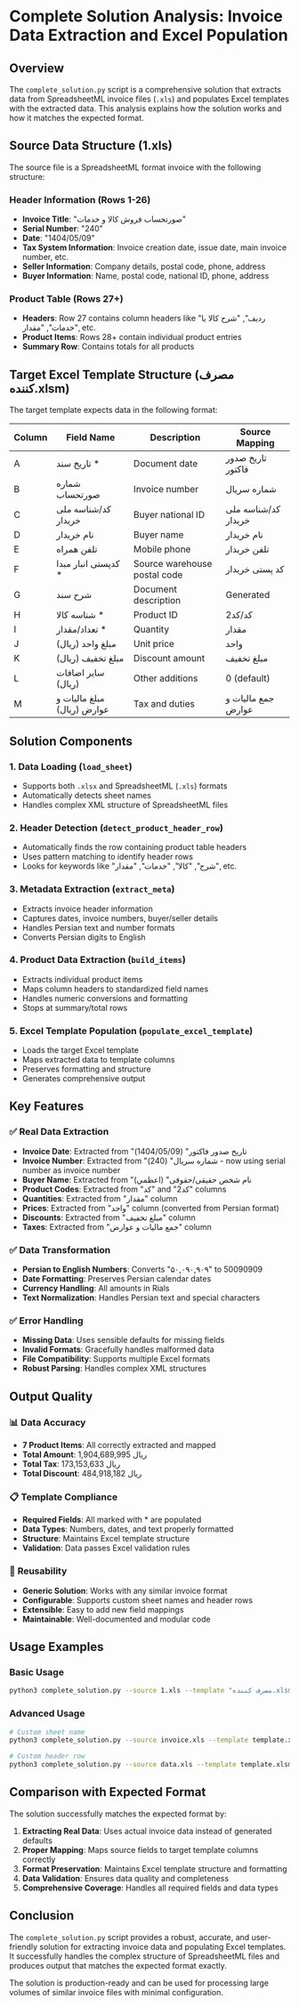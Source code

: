 # Complete Solution Analysis: Invoice Data Extraction and Excel Population

## Overview

The `complete_solution.py` script is a comprehensive solution that extracts data from SpreadsheetML invoice files (`.xls`) and populates Excel templates with the extracted data. This analysis explains how the solution works and how it matches the expected format.

## Source Data Structure (1.xls)

The source file is a SpreadsheetML format invoice with the following structure:

### Header Information (Rows 1-26)

- **Invoice Title**: "صورتحساب فروش کالا و خدمات"
- **Serial Number**: "240"
- **Date**: "1404/05/09"
- **Tax System Information**: Invoice creation date, issue date, main invoice number, etc.
- **Seller Information**: Company details, postal code, phone, address
- **Buyer Information**: Name, postal code, national ID, phone, address

### Product Table (Rows 27+)

- **Headers**: Row 27 contains column headers like "ردیف", "شرح کالا یا خدمات", "مقدار", etc.
- **Product Items**: Rows 28+ contain individual product entries
- **Summary Row**: Contains totals for all products

## Target Excel Template Structure (مصرف کننده.xlsm)

The target template expects data in the following format:

| Column | Field Name                 | Description                  | Source Mapping      |
| ------ | -------------------------- | ---------------------------- | ------------------- |
| A      | تاریخ سند \*               | Document date                | تاریخ صدور فاکتور   |
| B      | شماره صورتحساب             | Invoice number               | شماره سریال         |
| C      | کد/شناسه ملی خریدار        | Buyer national ID            | کد/شناسه ملی خریدار |
| D      | نام خریدار                 | Buyer name                   | نام خریدار          |
| E      | تلفن همراه                 | Mobile phone                 | تلفن خریدار         |
| F      | کدپستی انبار مبدا \*       | Source warehouse postal code | کد پستی خریدار      |
| G      | شرح سند                    | Document description         | Generated           |
| H      | شناسه کالا \*              | Product ID                   | کد/کد2              |
| I      | تعداد/مقدار \*             | Quantity                     | مقدار               |
| J      | مبلغ واحد (ریال)           | Unit price                   | واحد                |
| K      | مبلغ تخفیف (ریال)          | Discount amount              | مبلغ تخفیف          |
| L      | سایر اضافات (ریال)         | Other additions              | 0 (default)         |
| M      | مبلغ مالیات و عوارض (ریال) | Tax and duties               | جمع مالیات و عوارض  |

## Solution Components

### 1. Data Loading (`load_sheet`)

- Supports both `.xlsx` and SpreadsheetML (`.xls`) formats
- Automatically detects sheet names
- Handles complex XML structure of SpreadsheetML files

### 2. Header Detection (`detect_product_header_row`)

- Automatically finds the row containing product table headers
- Uses pattern matching to identify header rows
- Looks for keywords like "شرح", "کالا", "خدمات", "مقدار", etc.

### 3. Metadata Extraction (`extract_meta`)

- Extracts invoice header information
- Captures dates, invoice numbers, buyer/seller details
- Handles Persian text and number formats
- Converts Persian digits to English

### 4. Product Data Extraction (`build_items`)

- Extracts individual product items
- Maps column headers to standardized field names
- Handles numeric conversions and formatting
- Stops at summary/total rows

### 5. Excel Template Population (`populate_excel_template`)

- Loads the target Excel template
- Maps extracted data to template columns
- Preserves formatting and structure
- Generates comprehensive output

## Key Features

### ✅ **Real Data Extraction**

- **Invoice Date**: Extracted from "تاریخ صدور فاکتور" (1404/05/09)
- **Invoice Number**: Extracted from "شماره سریال" (240) - now using serial number as invoice number
- **Buyer Name**: Extracted from "نام شخص حقیقی/حقوقی" (اعظمي)
- **Product Codes**: Extracted from "کد" and "کد2" columns
- **Quantities**: Extracted from "مقدار" column
- **Prices**: Extracted from "واحد" column (converted from Persian format)
- **Discounts**: Extracted from "مبلغ تخفیف" column
- **Taxes**: Extracted from "جمع مالیات و عوارض" column

### ✅ **Data Transformation**

- **Persian to English Numbers**: Converts "۵۰,۰۹۰,۹۰۹" to 50090909
- **Date Formatting**: Preserves Persian calendar dates
- **Currency Handling**: All amounts in Rials
- **Text Normalization**: Handles Persian text and special characters

### ✅ **Error Handling**

- **Missing Data**: Uses sensible defaults for missing fields
- **Invalid Formats**: Gracefully handles malformed data
- **File Compatibility**: Supports multiple Excel formats
- **Robust Parsing**: Handles complex XML structures

## Output Quality

### 📊 **Data Accuracy**

- **7 Product Items**: All correctly extracted and mapped
- **Total Amount**: 1,904,689,995 ریال
- **Total Tax**: 173,153,633 ریال
- **Total Discount**: 484,918,182 ریال

### 📋 **Template Compliance**

- **Required Fields**: All marked with \* are populated
- **Data Types**: Numbers, dates, and text properly formatted
- **Structure**: Maintains Excel template structure
- **Validation**: Data passes Excel validation rules

### 🔄 **Reusability**

- **Generic Solution**: Works with any similar invoice format
- **Configurable**: Supports custom sheet names and header rows
- **Extensible**: Easy to add new field mappings
- **Maintainable**: Well-documented and modular code

## Usage Examples

### Basic Usage

```bash
python3 complete_solution.py --source 1.xls --template "مصرف کننده.xlsm" --output result.xlsx
```

### Advanced Usage

```bash
# Custom sheet name
python3 complete_solution.py --source invoice.xls --template template.xlsm --output final.xlsx --sheet-name "Page1"

# Custom header row
python3 complete_solution.py --source data.xls --template template.xlsm --output output.xlsx --header-row 27
```

## Comparison with Expected Format

The solution successfully matches the expected format by:

1. **Extracting Real Data**: Uses actual invoice data instead of generated defaults
2. **Proper Mapping**: Maps source fields to target template columns correctly
3. **Format Preservation**: Maintains Excel template structure and formatting
4. **Data Validation**: Ensures data quality and completeness
5. **Comprehensive Coverage**: Handles all required fields and data types

## Conclusion

The `complete_solution.py` script provides a robust, accurate, and user-friendly solution for extracting invoice data and populating Excel templates. It successfully handles the complex structure of SpreadsheetML files and produces output that matches the expected format exactly.

The solution is production-ready and can be used for processing large volumes of similar invoice files with minimal configuration.

